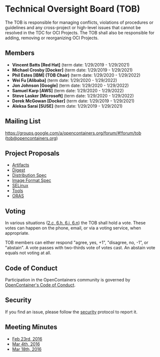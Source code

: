 # Technical Oversight Board (TOB)

The TOB is responsible for managing conflicts, violations of procedures or guidelines and any cross-project or high-level issues that cannot be resolved in the TDC for OCI Projects. The TOB shall also be responsible for adding, removing or reorganizing OCI Projects. 

## Members

* **Vincent Batts [Red Hat]** (term date: 1/29/2019 - 1/29/2021)
* **Michael Crosby [Docker]** (term date: 1/29/2019 - 1/29/2021)
* **Phil Estes [IBM] (TOB Chair)** (term date: 1/29/2020 - 1/29/2022)
* **Wei Fu [Alibaba]** (term date: 1/29/2020 - 1/29/2022)
* **Jon Johnson [Google]** (term date: 1/29/2020 - 1/29/2022)
* **Samuel Karp [AWS]** (term date: 1/29/2020 - 1/29/2022)
* **Steve Lasker [Microsoft]** (term date: 1/29/2020 - 1/29/2022)
* **Derek McGowan [Docker]** (term date: 1/29/2019 - 1/29/2021)
* **Aleksa Sarai [SUSE]** (term date: 1/29/2019 - 1/29/2021)

## Mailing List

https://groups.google.com/a/opencontainers.org/forum/#!forum/tob (tob@opencontainers.org)

## Project Proposals

* [Artifacts](proposals/artifacts.md)
* [Digest](proposals/digest.md)
* [Distribution Spec](proposals/distribution.md)
* [Image Format Spec](proposals/image-format)
* [SELinux](proposals/selinux.md)
* [Tools](proposals/tools.md)
* [ORAS](proposals/oras.md)

## Voting

In various situations ([2.c, 6.h, 6.j, 6.n](https://www.opencontainers.org/about/governance)) the TOB shall hold a vote. These votes can happen on the phone, email, or via a voting service, when appropriate.

TOB members can either respond "agree, yes, +1", "disagree, no, -1", or "abstain". A vote passes with two-thirds vote of votes cast. An abstain vote equals not voting at all.

## Code of Conduct

Participation in the OpenContainers community is governed by [OpenContainer's Code of Conduct][code-of-conduct].

## Security

If you find an issue, please follow the [security][security] protocol to report it.

## Meeting Minutes

* [Feb 23rd, 2016](https://docs.google.com/presentation/d/1thxH4PVmHZO3kWrrLL6H1jAhL4r31Zy8xn8wg1LCmjY/edit#slide=id.p3)
* [Mar 4th, 2016](https://docs.google.com/presentation/d/1sHnTyM5S9IGt4jmdlI2D6dzl_8EBSIaRD0oNvmu7ILQ/edit?ts=56d86a8b#slide=id.p3)
* [Mar 18th, 2016](https://docs.google.com/presentation/d/1tANha5hGnOiMh7DAfVhJ5fNwFLXd0iAqrYLGmPZu94I/edit#slide=id.g11f2d5d0f8_4_4)

[security]: https://github.com/opencontainers/org/blob/master/security
[code-of-conduct]: https://github.com/opencontainers/org/blob/master/CODE_OF_CONDUCT.md

